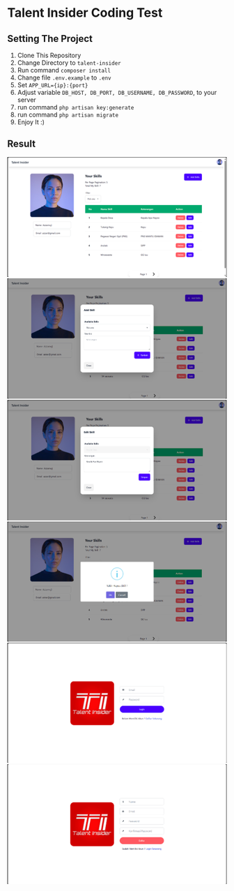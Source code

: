 # Talent Insider Coding Test

## Setting The Project
1. Clone This Repository
2. Change Directory to `talent-insider`
3. Run command `composer install`
4. Change file `.env.example` to `.env`
5. Set `APP_URL={ip}:{port}`
6. Adjust variable `DB_HOST, DB_PORT, DB_USERNAME, DB_PASSWORD`, to your server
7. run command `php artisan key:generate`
8. run command `php artisan migrate`
9. Enjoy It :)

## Result 
![Result](https://github.com/Azzarnuji/talent-insider/blob/master/image-1.png)
![Result](https://github.com/Azzarnuji/talent-insider/blob/master/image-2.png)
![Result](https://github.com/Azzarnuji/talent-insider/blob/master/image-3.png)
![Result](https://github.com/Azzarnuji/talent-insider/blob/master/image-4.png)
![Result](https://github.com/Azzarnuji/talent-insider/blob/master/image-5.png)
![Result](https://github.com/Azzarnuji/talent-insider/blob/master/image-6.png)
